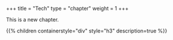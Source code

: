 +++
title = "Tech"
type = "chapter"
weight = 1
+++

This is a new chapter.

{{% children containerstyle="div" style="h3" description=true %}}